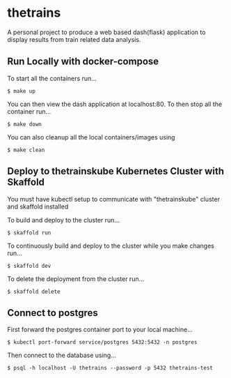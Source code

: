 # thetrains

A personal project to produce a web based dash(flask) application to display results from train related data analysis.

## Run Locally with docker-compose

To start all the containers run...

```
$ make up
```

You can then view the dash application at localhost:80. To then stop all the container run...

```
$ make down
```

You can also cleanup all the local containers/images using

```
$ make clean
```

## Deploy to thetrainskube Kubernetes Cluster with Skaffold

You must have kubectl setup to communicate with "thetrainskube" cluster and skaffold installed

To build and deploy to the cluster run...

```
$ skaffold run
```

To continuously build and deploy to the cluster while you make changes run...

```
$ skaffold dev
```

To delete the deployment from the cluster run...

```
$ skaffold delete
```

## Connect to postgres

First forward the postgres container port to your local machine...

```
$ kubectl port-forward service/postgres 5432:5432 -n postgres
```

Then connect to the database using...

```
$ psql -h localhost -U thetrains --password -p 5432 thetrains-test
```